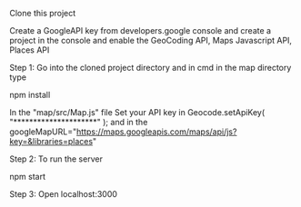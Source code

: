 Clone this project

Create a GoogleAPI key from developers.google console and create a project in the console and enable the GeoCoding API, Maps Javascript API, Places API

Step 1:
Go into the cloned project directory and in cmd in the map directory type

npm install

In the "map/src/Map.js" file
Set your API key in Geocode.setApiKey( "*********************" );
and in the googleMapURL="https://maps.googleapis.com/maps/api/js?key=&libraries=places"

Step 2:
To run the server 

npm start 

Step 3:
Open  localhost:3000


